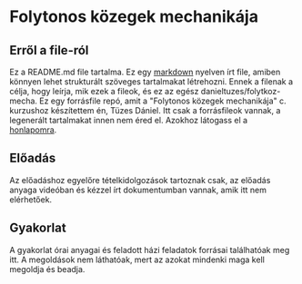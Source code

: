 # Folytonos közegek mechanikája
## Erről a file-ról
Ez a README.md file tartalma. Ez egy [markdown](https://en.wikipedia.org/wiki/Markdown) nyelven írt file, amiben könnyen lehet strukturált szöveges tartalmakat létrehozni. Ennek a filenak a célja, hogy leírja, mik ezek a fileok, és ez az egész danieltuzes/folytkoz-mecha. Ez egy forrásfile repó, amit a "Folytonos közegek mechanikája" c. kurzushoz készítettem én, Tüzes Dániel. Itt csak a forrásfileok vannak, a legenerált tartalmakat innen nem éred el. Azokhoz látogass el a [honlapomra](http://metal.elte.hu/~tuzes/oktatas/).
## Előadás
Az előadáshoz egyelőre tételkidolgozások tartoznak csak, az előadás anyaga videóban és kézzel írt dokumentumban vannak, amik itt nem elérhetőek.
## Gyakorlat
A gyakorlat órai anyagai és feladott házi feladatok forrásai találhatóak meg itt. A megoldások nem láthatóak, mert az azokat mindenki maga kell megoldja és beadja.
